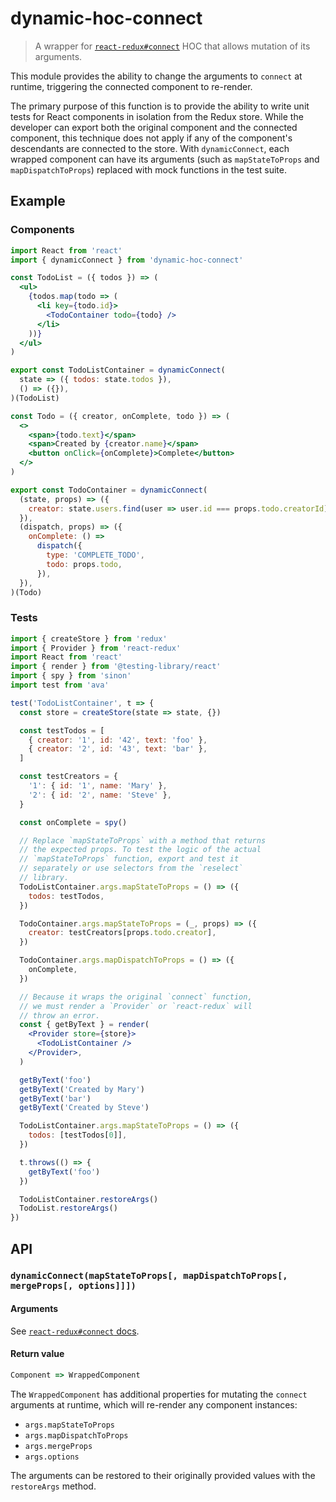 # dynamic-hoc-connect

> A wrapper for [`react-redux#connect`](https://react-redux.js.org/api/connect) HOC that allows mutation of its arguments.

This module provides the ability to change the arguments to `connect` at runtime, triggering the connected component to re-render.

The primary purpose of this function is to provide the ability to write unit tests for React components in isolation from the Redux store. While the developer can export both the original component and the connected component, this technique does not apply if any of the component's descendants are connected to the store. With `dynamicConnect`, each wrapped component can have its arguments (such as `mapStateToProps` and `mapDispatchToProps`) replaced with mock functions in the test suite.

## Example

### Components

```jsx
import React from 'react'
import { dynamicConnect } from 'dynamic-hoc-connect'

const TodoList = ({ todos }) => (
  <ul>
    {todos.map(todo => (
      <li key={todo.id}>
        <TodoContainer todo={todo} />
      </li>
    ))}
  </ul>
)

export const TodoListContainer = dynamicConnect(
  state => ({ todos: state.todos }),
  () => ({}),
)(TodoList)

const Todo = ({ creator, onComplete, todo }) => (
  <>
    <span>{todo.text}</span>
    <span>Created by {creator.name}</span>
    <button onClick={onComplete}>Complete</button>
  </>
)

export const TodoContainer = dynamicConnect(
  (state, props) => ({
    creator: state.users.find(user => user.id === props.todo.creatorId),
  }),
  (dispatch, props) => ({
    onComplete: () =>
      dispatch({
        type: 'COMPLETE_TODO',
        todo: props.todo,
      }),
  }),
)(Todo)
```

### Tests

```jsx
import { createStore } from 'redux'
import { Provider } from 'react-redux'
import React from 'react'
import { render } from '@testing-library/react'
import { spy } from 'sinon'
import test from 'ava'

test('TodoListContainer', t => {
  const store = createStore(state => state, {})

  const testTodos = [
    { creator: '1', id: '42', text: 'foo' },
    { creator: '2', id: '43', text: 'bar' },
  ]

  const testCreators = {
    '1': { id: '1', name: 'Mary' },
    '2': { id: '2', name: 'Steve' },
  }

  const onComplete = spy()

  // Replace `mapStateToProps` with a method that returns
  // the expected props. To test the logic of the actual
  // `mapStateToProps` function, export and test it
  // separately or use selectors from the `reselect`
  // library.
  TodoListContainer.args.mapStateToProps = () => ({
    todos: testTodos,
  })

  TodoContainer.args.mapStateToProps = (_, props) => ({
    creator: testCreators[props.todo.creator],
  })

  TodoContainer.args.mapDispatchToProps = () => ({
    onComplete,
  })

  // Because it wraps the original `connect` function,
  // we must render a `Provider` or `react-redux` will
  // throw an error.
  const { getByText } = render(
    <Provider store={store}>
      <TodoListContainer />
    </Provider>,
  )

  getByText('foo')
  getByText('Created by Mary')
  getByText('bar')
  getByText('Created by Steve')

  TodoListContainer.args.mapStateToProps = () => ({
    todos: [testTodos[0]],
  })

  t.throws(() => {
    getByText('foo')
  })

  TodoListContainer.restoreArgs()
  TodoList.restoreArgs()
})

```

## API

### `dynamicConnect(mapStateToProps[, mapDispatchToProps[, mergeProps[, options]]])`

#### Arguments

See [`react-redux#connect` docs](https://react-redux.js.org/api/connect#connect-parameters).

#### Return value

```js
Component => WrappedComponent
```

The `WrappedComponent` has additional properties for mutating the `connect` arguments at runtime, which will re-render any component instances:

* `args.mapStateToProps`
* `args.mapDispatchToProps`
* `args.mergeProps`
* `args.options`

The arguments can be restored to their originally provided values with the `restoreArgs` method.
